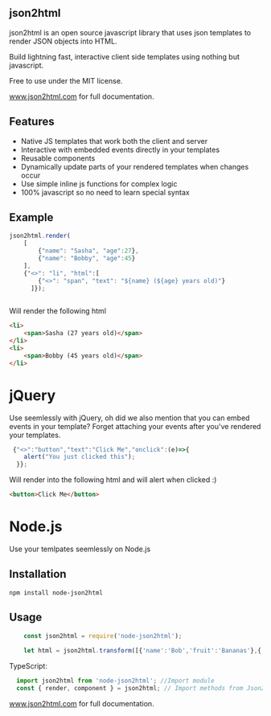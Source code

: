 
json2html
------------------

json2html is an open source javascript library that uses json templates to render JSON objects into HTML.

Build lightning fast, interactive client side templates using nothing but javascript.

Free to use under the MIT license.

<a href='http://www.json2html.com'>www.json2html.com</a> for full documentation.

Features
--------------

+   Native JS templates that work both the client and server
+   Interactive with embedded events directly in your templates
+   Reusable components
+   Dynamically update parts of your rendered templates when changes occur
+   Use simple inline js functions for complex logic
+   100% javascript so no need to learn special syntax

Example
--------------
```javascript
json2html.render(
    [
        {"name": "Sasha", "age":27},
        {"name": "Bobby", "age":45}
    ], 
    {"<>": "li", "html":[
    	{"<>": "span", "text": "${name} (${age} years old)"}
      ]});
    
```

Will render the following html

```html
<li>
	<span>Sasha (27 years old)</span>
</li>
<li>
	<span>Bobby (45 years old)</span>
</li>
```

jQuery
=========
Use seemlessly with jQuery, oh did we also mention that you can embed events in your template?  Forget attaching your events after you've rendered your templates.

```javascript
 {"<>":"button","text":"Click Me","onclick":(e)=>{
	alert("You just clicked this");
  }};		
```
Will render into the following html and will alert when clicked :)

```html
<button>Click Me</button>
```

Node.js
=========
Use your temlpates seemlessly on Node.js

Installation
------------

	npm install node-json2html


Usage
-----
```javascript
	const json2html = require('node-json2html');
        
	let html = json2html.transform([{'name':'Bob','fruit':'Bananas'},{'name':'Rick','fruit':'Apples'}],{"<>":"div","text":"${name} likes ${fruit}"});
```

TypeScript:
```javascript
  import json2html from 'node-json2html'; //Import module
  const { render, component } = json2html; // Import methods from Json2html
```

<a href='http://www.json2html.com'>www.json2html.com</a> for full documentation.
